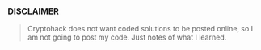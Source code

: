 ### DISCLAIMER

> Cryptohack does not want coded solutions to be posted online, so I am not going to post my code.
> Just notes of what I learned. 